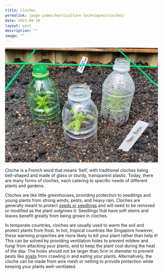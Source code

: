 ```yaml
---
title: Cloches
permalink: /page-index/horticulture-techniques/cloches/
date: 2023-08-10
layout: post
description: ""
image: ""
---
```

<section>
	<img title="Cloches made from plastic bottles protecting young plants in an allotment plot. Photo by Jacqueline Chua." src="/images/Horti%20techniques/Cloache_Jacchua.jpg">
	<p>Cloche is a French word that means ‘bell’, with traditional cloches being bell-shaped and made of glass or sturdy, transparent plastic. Today, there are many forms of cloches, each catering to specific needs of different plants and gardens.</p>
		<p>Cloches are like little greenhouses, providing protection to seedlings and young plants from strong winds, pests, and heavy rain. Cloches are generally meant to protect <a href="/page-index/horticulture-techniques/propagating-by-seed/">seeds or seedlings</a> and will need to be removed or modified as the plant outgrows it. Seedlings that have soft stems and leaves benefit greatly from being grown in cloches.</p>
	<p>In temperate countries, cloches are usually used to warm the soil and protect plants from frost. In hot, tropical countries like Singapore however, these warming properties are more likely to kill your plant rather than help it! This can be solved by providing ventilation holes to prevent mildew and fungi from attacking your plants, and to keep the plant cool during the heat of the day. The holes should not be larger than 5cm in diameter to prevent pests like <a href="/page-index/pests/snails-and-slugs/">snails</a> from crawling in and eating your plants. Alternatively, the cloche can be made from wire mesh or netting to provide protection while keeping your plants well-ventilated.</p>
	<br>
</section>